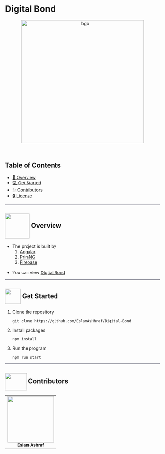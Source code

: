<div align= >

# Digital Bond

</div>
<div align="center">
   <img align="center"  width="400px" src="https://www.digitalbondmena.com/assets/images/Logo_V2.gif" alt="logo">

</div>
 
<p align="center"> 
    <br> 
</p>

## Table of Contents

- <a href ="#about"> 📙 Overview</a>
- <a href ="#started"> 💻 Get Started</a>
- <a href ="#contributors"> ✨ Contributors</a>
- <a href ="#license"> 🔒 License</a>
<hr style="background-color: #4b4c60"></hr>

## <img align="center"  height =80px src="https://media0.giphy.com/media/QpyF0jsO26GWKTWctv/giphy.gif?cid=ecf05e4798htjpzjtz6oqwrnlqle5wc1hlauten94gurm6i6&ep=v1_stickers_search&rid=giphy.gif&ct=s"> Overview <a id = "about"></a>

<ul>
<li>The project is built by
<ol>
<li>
<a href="https://angular.io/">Angular</a> 
</li>
<li>
<a href="https://primeng.org/">PrimNG</a>
</li>
<li>
<a href="https://firebase.google.com/">Firebase</a> 
</li>
</ol>
</li>
<br>
<li>
You can view
<a href="https://eslamashhraf.github.io/Digital-Bond/">Digital Bond</a>

</li>
</ul>
<hr style="background-color: #4b4c60"></hr>

## <img  align= center width=50px height=50px src="https://c.tenor.com/HgX89Yku5V4AAAAi/to-the-moon.gif"> Get Started <a id = "started"></a>

<ol>
<li>Clone the repository

<br>

```
git clone https://github.com/EslamAsHhraf/Digital-Bond
```

</li>
<li>Install packages

<br>

```
npm install
```

</li>
<li>Run the program

<br>

```
npm run start
```

</li>
</ol>

<hr style="background-color: #4b4c60"></hr>

## <img  align="center" width= 70px height =55px src="https://media0.giphy.com/media/Xy702eMOiGGPzk4Zkd/giphy.gif?cid=ecf05e475vmf48k83bvzye3w2m2xl03iyem3tkuw2krpkb7k&rid=giphy.gif&ct=s"> Contributors <a id ="contributors"></a>

<table >
  <tr>
        <td align="center"><a href="https://github.com/EslamAsHhraf"><img src="https://avatars.githubusercontent.com/u/71986226?v=4" width="150px;" alt=""/><br /><sub><b>Eslam Ashraf</b></sub></a><br /></td>
  </tr>
</table>
